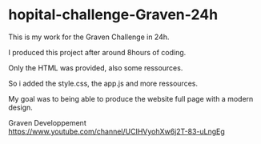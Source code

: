 # hopital-challenge-Graven-24h

This is my work for the Graven Challenge in 24h.

I produced this project after around 8hours of coding.

Only the HTML was provided, also some ressources.

So i added the style.css, the app.js and more ressources.

My goal was to being able to produce the website full page with a modern design.





Graven Developpement https://www.youtube.com/channel/UCIHVyohXw6j2T-83-uLngEg
